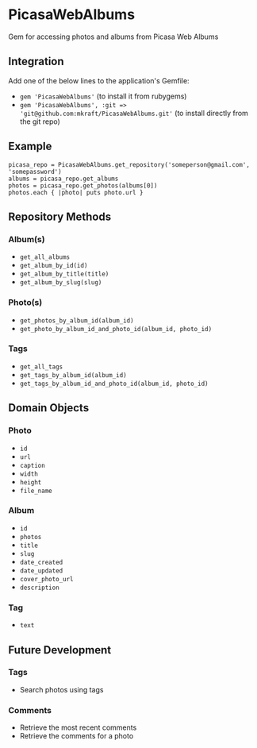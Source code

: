 PicasaWebAlbums
===============

Gem for accessing photos and albums from Picasa Web Albums

Integration
-----------

Add one of the below lines to the application's Gemfile:

- `gem 'PicasaWebAlbums'` (to install it from rubygems)
- `gem 'PicasaWebAlbums', :git => 'git@github.com:mkraft/PicasaWebAlbums.git'` (to install directly from the git repo)

Example
-------

	picasa_repo = PicasaWebAlbums.get_repository('someperson@gmail.com', 'somepassword')
	albums = picasa_repo.get_albums
	photos = picasa_repo.get_photos(albums[0])
	photos.each { |photo| puts photo.url }

Repository Methods
-------------------

### Album(s)

- `get_all_albums`
- `get_album_by_id(id)`
- `get_album_by_title(title)`
- `get_album_by_slug(slug)`

### Photo(s)

- `get_photos_by_album_id(album_id)`
- `get_photo_by_album_id_and_photo_id(album_id, photo_id)`

### Tags

- `get_all_tags`
- `get_tags_by_album_id(album_id)`
- `get_tags_by_album_id_and_photo_id(album_id, photo_id)`

Domain Objects
--------------

### Photo

- `id`
- `url`
- `caption`
- `width`
- `height`
- `file_name`

### Album

- `id`
- `photos`
- `title`
- `slug`
- `date_created`
- `date_updated`
- `cover_photo_url`
- `description`

### Tag

- `text`

Future Development
------------------

### Tags

- Search photos using tags

### Comments

- Retrieve the most recent comments
- Retrieve the comments for a photo
